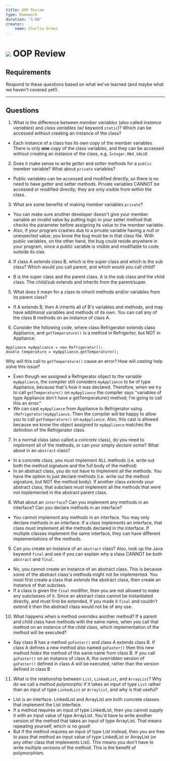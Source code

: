 ```yaml
---
title: OOP Review
type: Homework
duration: "1:00"
creator:
    name: Charlie Drews
---
```


# ![](https://ga-dash.s3.amazonaws.com/production/assets/logo-9f88ae6c9c3871690e33280fcf557f33.png) OOP Review

## Requirements

Respond to these questions based on what we've learned (and maybe what we haven't covered yet!).

---

## Questions

1. What is the difference between *member variables* (also called *instance variables*) and *class variables* (w/ keyword `static`)? Which can be accessed without creating an instance of the class?

  - Each instance of a class has its own copy of the member variables. There is only **one** copy of the class variables, and they can be accessed without creating an instance of the class, e.g. `Integer.MAX_VALUE`

2. Does it make sense to write  *getter* and *setter* methods for a `public` member variable? What about `private` variables?

  - Public variables can be accessed and modified directly, so there is no need to have getter and setter methods. Private variables CANNOT be accessed or modified directly; they are only visible from within the class. 

3. What are some benefits of making member variables `private`?

  - You can make sure another developer doesn't give your member variable an invalid value by putting logic in your setter method that checks the parameter before assigning its value to the member variable.
  - Also, if your program crashes due to a private variable having a null or unexpected value, you know the bug must be in that class file. With public variables, on the other hand, the bug could reside anywhere in your program, since a public variable is visible and modifiable to code outside its clas.

4. If class A extends class B, which is the super class and which is the sub class? Which would you call parent, and which would you call child?

  - B is the super class and the parent class. A is the sub class and the child class. The child/sub extends and inherits from the parent/super.
 
5. What does it mean for a class to *inherit* methods and/or variables from its parent class?

  - If A extends B, then A inherits all of B's variables and methods, and may have additional variables and methods of its own. You can call any of the class B methods on an instance of class A.

6. Consider the following code, where class Refrigerator extends class Appliance, and `getTemperature()` is a method in Refrigertor, but NOT in Appliance:

  ```
  Appliance myAppliance = new Refrigerator();
  double temperature = myAppliance.getTemperature();
  ```

Why will this call to `getTemperature()` cause an error? How will *casting* help solve this issue?

  - Even though we assigned a Refrigerator object to the variable `myAppliance`, the compiler still considers `myAppliance` to be of type Appliance, because that's how it was declared. Therefore, when we try to call `getTemperature()` on `myAppliance` the compiler says "variables of type Appliance don't have a getTemperature() method; I'm going to call this an error."
  - We can cast `myAppliance` from Appliance to Refrigerator using `(Refrigerator)myAppliance`. Then the compiler will be happy to allow you to call `getTemperature()` on `myAppliance`. Also, this cast is allowed because we know the object assigned to `myAppliance` matches the definition of the Refrigerator class.

7. In a normal class (also called a *concrete* class), do you need to *implement* all of the methods, or can your simply *declare* some? What about in an `abstract` class?

  - In a concrete class, you must implement ALL methods (i.e. write out both the method signature and the full body of the method)
  - In an abstract class, you do not have to implement all the methods. You have the option to just declare methods (i.e. write out the method signature, but NOT the method body). If another class *extends* your abstract class, that subclass must implement all the methods that were not implemented in the abstract parent class.

8. What about an `interface`? Can you implement any methods in an interface? Can you declare methods in an interface?

  - You cannot implement any methods in an interface. You may only declare methods in an interface. If a class *implements* an interface, that class must implement all the methods declared in the interface. If multiple classes implement the same interface, they can have different implementations of the methods.

9. Can you create an instance of an `abstract` class? Also, look up the Java keyword `final` and see if you can explain why a class CANNOT be both `abstract` and `final`.

  - No, you cannot create an instance of an abstract class. This is because some of the abstract class's methods might not be implemented. You must first create a class that *extends* the abstract class, then create an instance of that subclass.
  - If a class is given the `final` modifier, then you are not allowed to make any subclasses of it. Since an abstract class cannot be instantiated directly, and must first be extended, if you made it `final` and couldn't extend it then the abstract class would not be of any use.

10. What happens when a method *overrides* another method? If a parent and child class have methods with the same name, when you call that method on an instance of the child class, which implementation of the method will be executed?

  - Say class B has a method `goFaster()` and class A extends class B. If class A defines a new method also named `goFaster()` then this new method *hides* the method of the same name from class B. If you call `goFaster()` on an instance of class A, the overridden version of `goFaster()` defined in class A will be executed, rather than the version defined in class B

11. What is the relationship between `List`, `LinkedList`, and `ArrayList`? Why do we call a method *polymorphic* if it takes an input of type `List` rather than an input of type `LinkedList` or `Arraylist`, and why is that useful?

  - List is an interface. LinkedList and ArrayList are both concrete classes that implement the List interface.
  - If a method requires an input of type LinkedList, then you cannot supply it with an input value of type ArrayList. You'd have to write another version of the method that takes an input of type ArrayList. That means repeating yourself, which is no good!
  - But if the method requires an input of type List instead, then you are free to pass that method an input value of type LinkedList or ArrayList (or any other class that implements List). This means you don't have to write multiple versions of the method. This is the benefit of polymorphism.


